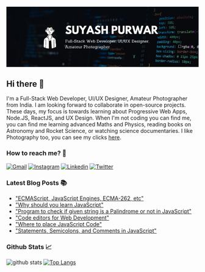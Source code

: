 !["Suyash"](header.png "Header Image")

## Hi there 👋

I'm a Full-Stack Web Developer, UI/UX Designer, Amateur Photographer from India. I am looking forward to collaborate in open-source projects. These days, my focus is towards learning about Progressive Web Apps, Node.JS, ReactJS, and UX Design. When I'm not coding you can find me, you can find me learning advanced Maths and Physics, reading books on Astronomy and Rocket Science, or watching science documentaries. I like Photography too, you can see my clicks [here](https://500px.com/p/suyashpurwar4035).

### How to reach me? 🤙

[![Gmail](https://img.shields.io/badge/Gmail-D14836?style=for-the-badge&logo=gmail&logoColor=white)](https://suyashpurwar4035@gmail.com) [![Instagram](https://img.shields.io/badge/Instagram-E4405F?style=for-the-badge&logo=instagram&logoColor=white)](https://www.instagram.com/suyash__purwar/) [![Linkedin](https://img.shields.io/badge/LinkedIn-0077B5?style=for-the-badge&logo=linkedin&logoColor=white)](https://www.linkedin.com/in/suyash-purwar/) [![Twitter](https://img.shields.io/badge/Twitter-1DA1F2?style=for-the-badge&logo=twitter&logoColor=white)](https://mobile.twitter.com/suyashpurwar06)

### Latest Blog Posts 📚

- ["ECMAScript, JavaScript Engines, ECMA-262, etc"](https://codepumpkin.com/ecmascript-javascript-engines-ecma-262-etc/)
- ["Why should you learn JavaScript"](https://codepumpkin.com/why-should-we-learn-javascript/)
- ["Program to check if given string is a Palindrome or not in JavaScript"](https://codepumpkin.com/palindrome-string-javascript/)
- ["Code editors for Web Development"](https://codepumpkin.com/code-editors-for-web-development/)
- ["Where to place JavaScript Code"](https://codepumpkin.com/where-to-place-javascript-code/)
- ["Statements, Semicolons, and Comments in JavaScript"](https://codepumpkin.com/statements-semicolons-and-comments-in-javascript/)

### Github Stats 📈

![github stats](https://github-readme-stats.vercel.app/api?username=suyash-purwar&&show_icons=true&count_private=true&theme=radical&hide_border=true&custom_title=Suyash's%20Github%20Stats)
[![Top Langs](https://github-readme-stats.vercel.app/api/top-langs/?username=suyash-purwar&layout=compact&theme=radical&hide_border=true&langs_count=10)](https://github.com/anuraghazra/github-readme-stats)
